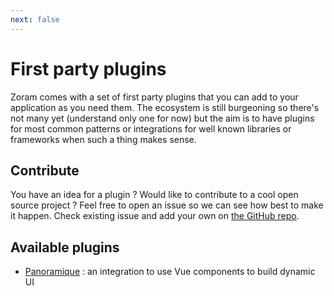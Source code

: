 ```yaml
---
next: false
---
```


# First party plugins

Zoram comes with a set of first party plugins that you can add to your
application as you need them. The ecosystem is still burgeoning so there's not
many yet (understand only one for now) but the aim is to have plugins for most
common patterns or integrations for well known libraries or frameworks when such
a thing makes sense.

## Contribute

You have an idea for a plugin ? Would like to contribute to a cool open source
project ? Feel free to open an issue so we can see how best to make it happen.
Check existing issue and add your own on [the GitHub repo](
https://github.com/Ragnar-Oock/zoram/issues).

## Available plugins

[//]: # (TODO : make a grid view with a search box when we get enough plugins to )

[//]: # (justify it)

- [Panoramique](./panoramique) : an integration to use Vue components to build
  dynamic UI